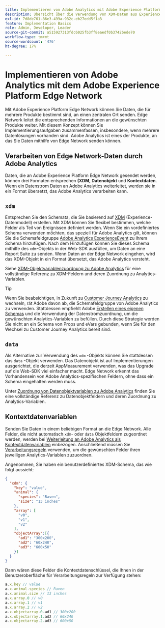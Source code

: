 ```yaml
---
title: Implementieren von Adobe Analytics mit Adobe Experience Platform Edge
description: Übersicht über die Verwendung von XDM-Daten aus Experience Platform in Adobe Analytics
exl-id: 7d8de761-86e3-499a-932c-eb27edd5f1a3
feature: Implementation Basics
role: Admin, Developer, Leader
source-git-commit: a515927313fdc6025fb3ff8eaedf0b3742bede70
workflow-type: tm+mt
source-wordcount: '476'
ht-degree: 17%

---
```


# Implementieren von Adobe Analytics mit dem Adobe Experience Platform Edge Network

Mit Adobe Experience Platform Edge Network können Sie Daten, die für mehrere Produkte bestimmt sind, an einen zentralen Ort senden. Edge Network leitet die entsprechenden Informationen an die gewünschten Produkte weiter. Mit diesem Konzept können Sie Implementierungsaufgaben zusammenfassen, insbesondere, wenn mehrere Datenlösungen vorhanden sind. Adobe Analytics ist eines der Produkte, an das Sie Daten mithilfe von Edge Network senden können.

## Verarbeiten von Edge Network-Daten durch Adobe Analytics

Daten, die an Adobe Experience Platform Edge Network gesendet werden, können drei Formaten entsprechen **(XDM**, **Datenobjekt** und **Kontextdaten**. Wenn ein Datenstrom Daten an Adobe Analytics weiterleitet, werden sie in ein Format übersetzt, das Adobe Analytics verarbeiten kann.

## `xdm`

Entsprechen Sie den Schemata, die Sie basierend auf [XDM](https://experienceleague.adobe.com/de/docs/experience-platform/xdm/home) (Experience-Datenmodell) erstellen. Mit XDM können Sie flexibel bestimmen, welche Felder als Teil von Ereignissen definiert werden. Wenn Sie ein vordefiniertes Schema verwenden möchten, das speziell für Adobe Analytics gilt, können Sie die Schemafeldgruppe [Adobe Analytics ExperienceEvent](https://experienceleague.adobe.com/en/docs/experience-platform/xdm/field-groups/event/analytics-full-extension) zu Ihrem Schema hinzufügen. Nach dem Hinzufügen können Sie dieses Schema mithilfe des `xdm`-Objekts in der Web-SDK ausfüllen, um Daten an eine Report Suite zu senden. Wenn Daten an der Edge Network eingehen, wird das XDM-Objekt in ein Format übersetzt, das Adobe Analytics versteht.

Siehe [XDM-Objektvariablenzuordnung zu Adobe Analytics](xdm-var-mapping.md) für eine vollständige Referenz zu XDM-Feldern und deren Zuordnung zu Analytics-Variablen.

>[!TIP]
>
>Wenn Sie beabsichtigen, in Zukunft zu [Customer Journey Analytics](https://experienceleague.adobe.com/de/docs/analytics-platform/using/cja-landing) zu wechseln, rät Adobe davon ab, die Schemafeldgruppe von Adobe Analytics zu verwenden. Stattdessen empfiehlt Adobe [Erstellen eines eigenen Schemas](https://experienceleague.adobe.com/en/docs/analytics-platform/using/compare-aa-cja/upgrade-to-cja/schema/cja-upgrade-schema-architect) und die Verwendung der Datenstromzuordnung, um die gewünschten Analytics-Variablen zu befüllen. Durch diese Strategie werden Sie nicht an ein Schema von Props und eVars gebunden, wenn Sie für den Wechsel zu Customer Journey Analytics bereit sind.

## `data`

Als Alternative zur Verwendung des `xdm` -Objekts können Sie stattdessen das `data` -Objekt verwenden. Das Datenobjekt ist auf Implementierungen ausgerichtet, die derzeit AppMeasurement verwenden, was das Upgrade auf die Web-SDK viel einfacher macht. Edge Network erkennt das Vorhandensein von Adobe Analytics-spezifischen Feldern, ohne dass ein Schema eingehalten werden muss.

Unter [Zuordnung von Datenobjektvariablen zu Adobe Analytics](data-var-mapping.md) finden Sie eine vollständige Referenz zu Datenobjektfeldern und deren Zuordnung zu Analytics-Variablen.

## Kontextdatenvariablen

Senden Sie Daten in einem beliebigen Format an die Edge Network. Alle Felder, die nicht automatisch `xdm`- oder `data` Objektfeldern zugeordnet werden, werden bei [ Weiterleitung an Adobe Analytics als Kontextdatenvariablen](/help/implement/vars/page-vars/contextdata.md) einbezogen. Anschließend müssen Sie [Verarbeitungsregeln](/help/admin/admin/c-manage-report-suites/c-edit-report-suites/general/processing-rules/pr-overview.md) verwenden, um die gewünschten Felder ihren jeweiligen Analytics-Variablen zuzuordnen.

Angenommen, Sie haben ein benutzerdefiniertes XDM-Schema, das wie folgt aussieht:

```json
{
  "xdm": {
    "key": "value",
    "animal": {
      "species": "Raven",
      "size": "13 inches"
    },
    "array": [
      "v0",
      "v1",
      "v2"
    ],
    "objectArray":[{
      "ad1": "300x200",
      "ad2": "60x240",
      "ad3": "600x50"
    }]
  }
}
```

Dann wären diese Felder die Kontextdatenschlüssel, die Ihnen in der Benutzeroberfläche für Verarbeitungsregeln zur Verfügung stehen:

```javascript
a.x.key // value
a.x.animal.species // Raven
a.x.animal.size // 13 inches
a.x.array.0 // v0
a.x.array.1 // v1
a.x.array.2 // v2
a.x.objectarray.0.ad1 // 300x200
a.x.objectarray.1.ad2 // 60x240
a.x.objectarray.2.ad3 // 600x50
```
